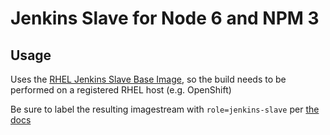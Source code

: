 # Jenkins Slave for Node 6 and NPM 3

## Usage

Uses the [RHEL Jenkins Slave Base Image](https://access.redhat.com/containers/#/repo/581d2f3f00e5d05639b6515b), so the build needs to be performed on a registered RHEL host (e.g. OpenShift)

Be sure to label the resulting imagestream with `role=jenkins-slave` per [the docs](https://docs.openshift.com/container-platform/3.4/using_images/other_images/jenkins.html#using-the-jenkins-kubernetes-plug-in-to-run-jobs)